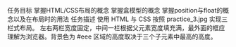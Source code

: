 任务目标
掌握HTML/CSS布局的概念
掌握盒模型的概念
掌握position与float的概念以及在布局时的用法
任务描述
使用 HTML 与 CSS 按照 practice_3.jpg 实现三栏式布局。
左右两栏宽度固定，中间一栏根据父元素宽度填充满，最外面的框应理解为浏览器。背景色为 #eee 区域的高度取决于三个子元素中最高的高度。

